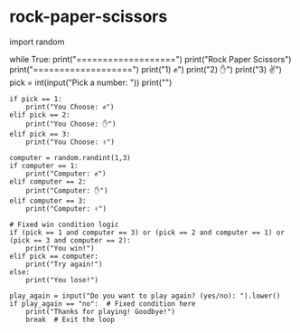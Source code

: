 # rock-paper-scissors

import random

while True:
    print("===================")
    print("Rock Paper Scissors")
    print("===================")
    print("1) ✊")
    print("2) ✋")
    print("3) ✌️")
    pick = int(input("Pick a number: "))
    print("")
    
    if pick == 1:
        print("You Choose: ✊")
    elif pick == 2:
        print("You Choose: ✋")
    elif pick == 3:
        print("You Choose: ✌️")
    
    computer = random.randint(1,3)
    if computer == 1:
        print("Computer: ✊")
    elif computer == 2:
        print("Computer: ✋")
    elif computer == 3:
        print("Computer: ✌️")
    
    # Fixed win condition logic
    if (pick == 1 and computer == 3) or (pick == 2 and computer == 1) or (pick == 3 and computer == 2):
        print("You win!")
    elif pick == computer:
        print("Try again!")
    else:
        print("You lose!")
    
    play_again = input("Do you want to play again? (yes/no): ").lower()
    if play_again == "no":  # Fixed condition here
        print("Thanks for playing! Goodbye!")
        break  # Exit the loop
